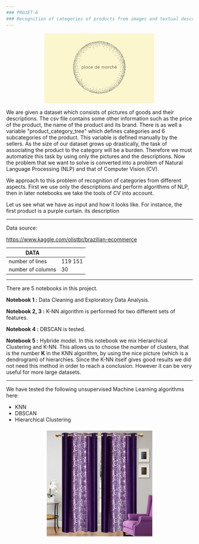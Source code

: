 ```yaml
---
### PROJET-6
### Recognition of categories of products from images and textual descriptions.
---
```


<p align="center">
<img align="center" src="support\logo.png" style="width: 300px" />
</p>

We are given a dataset which consists of pictures of goods and their descriptions. The csv file contains some other information such as the price of the product, the name of the product and its brand. There is as well a variable "product_category_tree" which defines categories and 6 subcategories of the product. This variable is defined manually by the sellers. As the size of our dataset grows up drastically, the task of associating the product to the category will be a burden. Therefore we must automatize this task by using only the pictures and the descriptions. Now the problem that we want to solve is converted into a problem of Natural Language Processing (NLP) and that of Computer Vision (CV). 

We approach to this problem of recognition of categories from different aspects. First we use only the descriptions and perform algorithms of NLP, then in later notebooks we take the tools of CV into account.

Let us see what we have as input and how it looks like. For instance, the first product is a purple curtain. its description

---
Data source:

https://www.kaggle.com/olistbr/brazilian-ecommerce

| DATA  |   |
|---|---|
|  number of lines |   119 151 |
|  number of columns |   30 |

---

There are 5 notebooks in this project. 

**Notebook 1 :** Data Cleaning and Exploratory Data Analysis. 

**Notebook 2, 3 :** K-NN algorithm is performed for two different sets of features.

**Notebook 4 :** DBSCAN is tested.

**Notebook 5 :** Hybride model. In this notebook we mix Hierarchical Clustering and K-NN. This allows us to choose the number of clusters, that is the number **K** in the KNN algorithm, by using the nice picture (which is a dendrogram) of hierarchies. Since the K-NN itself gives good results we did not need this method in order to reach a conclusion. However it can be very useful for more large datasets. 

---
We have tested the following unsupervised Machine Learning algorithms here:
  - KNN
  - DBSCAN
  - Hierarchical Clustering

<p align="center">
<img align="center" src="support\first_photo.png" style="width: 300px" />
</p>

